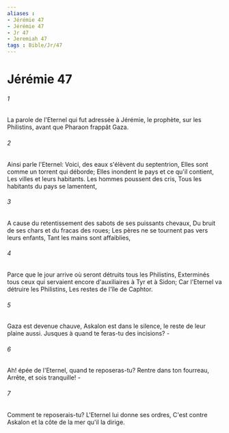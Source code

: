 ```yaml
---
aliases : 
- Jérémie 47
- Jérémie 47
- Jr 47
- Jeremiah 47
tags : Bible/Jr/47
---
```


# Jérémie 47

###### 1
La parole de l'Eternel qui fut adressée à Jérémie, le prophète, sur les Philistins, avant que Pharaon frappât Gaza.
###### 2
Ainsi parle l'Eternel: Voici, des eaux s'élèvent du septentrion, Elles sont comme un torrent qui déborde; Elles inondent le pays et ce qu'il contient, Les villes et leurs habitants. Les hommes poussent des cris, Tous les habitants du pays se lamentent,
###### 3
A cause du retentissement des sabots de ses puissants chevaux, Du bruit de ses chars et du fracas des roues; Les pères ne se tournent pas vers leurs enfants, Tant les mains sont affaiblies,
###### 4
Parce que le jour arrive où seront détruits tous les Philistins, Exterminés tous ceux qui servaient encore d'auxiliaires à Tyr et à Sidon; Car l'Eternel va détruire les Philistins, Les restes de l'île de Caphtor.
###### 5
Gaza est devenue chauve, Askalon est dans le silence, le reste de leur plaine aussi. Jusques à quand te feras-tu des incisions? -
###### 6
Ah! épée de l'Eternel, quand te reposeras-tu? Rentre dans ton fourreau, Arrête, et sois tranquille! -
###### 7
Comment te reposerais-tu? L'Eternel lui donne ses ordres, C'est contre Askalon et la côte de la mer qu'il la dirige.
